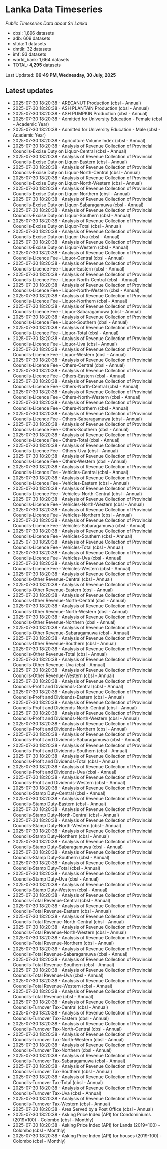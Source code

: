 # Lanka Data Timeseries
*Public Timeseries Data about Sri Lanka*

* cbsl: 1,896 datasets
* adb: 609 datasets
* sltda: 1 datasets
* dmtlk: 32 datasets
* imf: 93 datasets
* world_bank: 1,664 datasets
* TOTAL: **4,295** datasets

Last Updated: **06:49 PM, Wednesday, 30 July, 2025**

## Latest updates

* 2025-07-30 18:20:38 - ARECANUT Production (cbsl - Annual)
* 2025-07-30 18:20:38 - ASH PLANTAIN Production (cbsl - Annual)
* 2025-07-30 18:20:38 - ASH PUMPKIN Production (cbsl - Annual)
* 2025-07-30 18:20:38 - Admitted for University Education - Female (cbsl - Academic Year)
* 2025-07-30 18:20:38 - Admitted for University Education - Male (cbsl - Academic Year)
* 2025-07-30 18:20:38 - Agriculture Volume Index (cbsl - Annual)
* 2025-07-30 18:20:38 - Analysis of Revenue Collection of Provincial Councils-Excise Duty on Liquor-Central (cbsl - Annual)
* 2025-07-30 18:20:38 - Analysis of Revenue Collection of Provincial Councils-Excise Duty on Liquor-Eastern (cbsl - Annual)
* 2025-07-30 18:20:38 - Analysis of Revenue Collection of Provincial Councils-Excise Duty on Liquor-North-Central (cbsl - Annual)
* 2025-07-30 18:20:38 - Analysis of Revenue Collection of Provincial Councils-Excise Duty on Liquor-North-Western (cbsl - Annual)
* 2025-07-30 18:20:38 - Analysis of Revenue Collection of Provincial Councils-Excise Duty on Liquor-Northern (cbsl - Annual)
* 2025-07-30 18:20:38 - Analysis of Revenue Collection of Provincial Councils-Excise Duty on Liquor-Sabaragamuwa (cbsl - Annual)
* 2025-07-30 18:20:38 - Analysis of Revenue Collection of Provincial Councils-Excise Duty on Liquor-Southern (cbsl - Annual)
* 2025-07-30 18:20:38 - Analysis of Revenue Collection of Provincial Councils-Excise Duty on Liquor-Total (cbsl - Annual)
* 2025-07-30 18:20:38 - Analysis of Revenue Collection of Provincial Councils-Excise Duty on Liquor-Uva (cbsl - Annual)
* 2025-07-30 18:20:38 - Analysis of Revenue Collection of Provincial Councils-Excise Duty on Liquor-Western (cbsl - Annual)
* 2025-07-30 18:20:38 - Analysis of Revenue Collection of Provincial Councils-Licence Fee - Liquor-Central (cbsl - Annual)
* 2025-07-30 18:20:38 - Analysis of Revenue Collection of Provincial Councils-Licence Fee - Liquor-Eastern (cbsl - Annual)
* 2025-07-30 18:20:38 - Analysis of Revenue Collection of Provincial Councils-Licence Fee - Liquor-North-Central (cbsl - Annual)
* 2025-07-30 18:20:38 - Analysis of Revenue Collection of Provincial Councils-Licence Fee - Liquor-North-Western (cbsl - Annual)
* 2025-07-30 18:20:38 - Analysis of Revenue Collection of Provincial Councils-Licence Fee - Liquor-Northern (cbsl - Annual)
* 2025-07-30 18:20:38 - Analysis of Revenue Collection of Provincial Councils-Licence Fee - Liquor-Sabaragamuwa (cbsl - Annual)
* 2025-07-30 18:20:38 - Analysis of Revenue Collection of Provincial Councils-Licence Fee - Liquor-Southern (cbsl - Annual)
* 2025-07-30 18:20:38 - Analysis of Revenue Collection of Provincial Councils-Licence Fee - Liquor-Total (cbsl - Annual)
* 2025-07-30 18:20:38 - Analysis of Revenue Collection of Provincial Councils-Licence Fee - Liquor-Uva (cbsl - Annual)
* 2025-07-30 18:20:38 - Analysis of Revenue Collection of Provincial Councils-Licence Fee - Liquor-Western (cbsl - Annual)
* 2025-07-30 18:20:38 - Analysis of Revenue Collection of Provincial Councils-Licence Fee - Others-Central (cbsl - Annual)
* 2025-07-30 18:20:38 - Analysis of Revenue Collection of Provincial Councils-Licence Fee - Others-Eastern (cbsl - Annual)
* 2025-07-30 18:20:38 - Analysis of Revenue Collection of Provincial Councils-Licence Fee - Others-North-Central (cbsl - Annual)
* 2025-07-30 18:20:38 - Analysis of Revenue Collection of Provincial Councils-Licence Fee - Others-North-Western (cbsl - Annual)
* 2025-07-30 18:20:38 - Analysis of Revenue Collection of Provincial Councils-Licence Fee - Others-Northern (cbsl - Annual)
* 2025-07-30 18:20:38 - Analysis of Revenue Collection of Provincial Councils-Licence Fee - Others-Sabaragamuwa (cbsl - Annual)
* 2025-07-30 18:20:38 - Analysis of Revenue Collection of Provincial Councils-Licence Fee - Others-Southern (cbsl - Annual)
* 2025-07-30 18:20:38 - Analysis of Revenue Collection of Provincial Councils-Licence Fee - Others-Total (cbsl - Annual)
* 2025-07-30 18:20:38 - Analysis of Revenue Collection of Provincial Councils-Licence Fee - Others-Uva (cbsl - Annual)
* 2025-07-30 18:20:38 - Analysis of Revenue Collection of Provincial Councils-Licence Fee - Others-Western (cbsl - Annual)
* 2025-07-30 18:20:38 - Analysis of Revenue Collection of Provincial Councils-Licence Fee - Vehicles-Central (cbsl - Annual)
* 2025-07-30 18:20:38 - Analysis of Revenue Collection of Provincial Councils-Licence Fee - Vehicles-Eastern (cbsl - Annual)
* 2025-07-30 18:20:38 - Analysis of Revenue Collection of Provincial Councils-Licence Fee - Vehicles-North-Central (cbsl - Annual)
* 2025-07-30 18:20:38 - Analysis of Revenue Collection of Provincial Councils-Licence Fee - Vehicles-North-Western (cbsl - Annual)
* 2025-07-30 18:20:38 - Analysis of Revenue Collection of Provincial Councils-Licence Fee - Vehicles-Northern (cbsl - Annual)
* 2025-07-30 18:20:38 - Analysis of Revenue Collection of Provincial Councils-Licence Fee - Vehicles-Sabaragamuwa (cbsl - Annual)
* 2025-07-30 18:20:38 - Analysis of Revenue Collection of Provincial Councils-Licence Fee - Vehicles-Southern (cbsl - Annual)
* 2025-07-30 18:20:38 - Analysis of Revenue Collection of Provincial Councils-Licence Fee - Vehicles-Total (cbsl - Annual)
* 2025-07-30 18:20:38 - Analysis of Revenue Collection of Provincial Councils-Licence Fee - Vehicles-Uva (cbsl - Annual)
* 2025-07-30 18:20:38 - Analysis of Revenue Collection of Provincial Councils-Licence Fee - Vehicles-Western (cbsl - Annual)
* 2025-07-30 18:20:38 - Analysis of Revenue Collection of Provincial Councils-Other Revenue-Central (cbsl - Annual)
* 2025-07-30 18:20:38 - Analysis of Revenue Collection of Provincial Councils-Other Revenue-Eastern (cbsl - Annual)
* 2025-07-30 18:20:38 - Analysis of Revenue Collection of Provincial Councils-Other Revenue-North-Central (cbsl - Annual)
* 2025-07-30 18:20:38 - Analysis of Revenue Collection of Provincial Councils-Other Revenue-North-Western (cbsl - Annual)
* 2025-07-30 18:20:38 - Analysis of Revenue Collection of Provincial Councils-Other Revenue-Northern (cbsl - Annual)
* 2025-07-30 18:20:38 - Analysis of Revenue Collection of Provincial Councils-Other Revenue-Sabaragamuwa (cbsl - Annual)
* 2025-07-30 18:20:38 - Analysis of Revenue Collection of Provincial Councils-Other Revenue-Southern (cbsl - Annual)
* 2025-07-30 18:20:38 - Analysis of Revenue Collection of Provincial Councils-Other Revenue-Total (cbsl - Annual)
* 2025-07-30 18:20:38 - Analysis of Revenue Collection of Provincial Councils-Other Revenue-Uva (cbsl - Annual)
* 2025-07-30 18:20:38 - Analysis of Revenue Collection of Provincial Councils-Other Revenue-Western (cbsl - Annual)
* 2025-07-30 18:20:38 - Analysis of Revenue Collection of Provincial Councils-Profit and Dividends-Central (cbsl - Annual)
* 2025-07-30 18:20:38 - Analysis of Revenue Collection of Provincial Councils-Profit and Dividends-Eastern (cbsl - Annual)
* 2025-07-30 18:20:38 - Analysis of Revenue Collection of Provincial Councils-Profit and Dividends-North-Central (cbsl - Annual)
* 2025-07-30 18:20:38 - Analysis of Revenue Collection of Provincial Councils-Profit and Dividends-North-Western (cbsl - Annual)
* 2025-07-30 18:20:38 - Analysis of Revenue Collection of Provincial Councils-Profit and Dividends-Northern (cbsl - Annual)
* 2025-07-30 18:20:38 - Analysis of Revenue Collection of Provincial Councils-Profit and Dividends-Sabaragamuwa (cbsl - Annual)
* 2025-07-30 18:20:38 - Analysis of Revenue Collection of Provincial Councils-Profit and Dividends-Southern (cbsl - Annual)
* 2025-07-30 18:20:38 - Analysis of Revenue Collection of Provincial Councils-Profit and Dividends-Total (cbsl - Annual)
* 2025-07-30 18:20:38 - Analysis of Revenue Collection of Provincial Councils-Profit and Dividends-Uva (cbsl - Annual)
* 2025-07-30 18:20:38 - Analysis of Revenue Collection of Provincial Councils-Profit and Dividends-Western (cbsl - Annual)
* 2025-07-30 18:20:38 - Analysis of Revenue Collection of Provincial Councils-Stamp Duty-Central (cbsl - Annual)
* 2025-07-30 18:20:38 - Analysis of Revenue Collection of Provincial Councils-Stamp Duty-Eastern (cbsl - Annual)
* 2025-07-30 18:20:38 - Analysis of Revenue Collection of Provincial Councils-Stamp Duty-North-Central (cbsl - Annual)
* 2025-07-30 18:20:38 - Analysis of Revenue Collection of Provincial Councils-Stamp Duty-North-Western (cbsl - Annual)
* 2025-07-30 18:20:38 - Analysis of Revenue Collection of Provincial Councils-Stamp Duty-Northern (cbsl - Annual)
* 2025-07-30 18:20:38 - Analysis of Revenue Collection of Provincial Councils-Stamp Duty-Sabaragamuwa (cbsl - Annual)
* 2025-07-30 18:20:38 - Analysis of Revenue Collection of Provincial Councils-Stamp Duty-Southern (cbsl - Annual)
* 2025-07-30 18:20:38 - Analysis of Revenue Collection of Provincial Councils-Stamp Duty-Total (cbsl - Annual)
* 2025-07-30 18:20:38 - Analysis of Revenue Collection of Provincial Councils-Stamp Duty-Uva (cbsl - Annual)
* 2025-07-30 18:20:38 - Analysis of Revenue Collection of Provincial Councils-Stamp Duty-Western (cbsl - Annual)
* 2025-07-30 18:20:38 - Analysis of Revenue Collection of Provincial Councils-Total Revenue-Central (cbsl - Annual)
* 2025-07-30 18:20:38 - Analysis of Revenue Collection of Provincial Councils-Total Revenue-Eastern (cbsl - Annual)
* 2025-07-30 18:20:38 - Analysis of Revenue Collection of Provincial Councils-Total Revenue-North-Central (cbsl - Annual)
* 2025-07-30 18:20:38 - Analysis of Revenue Collection of Provincial Councils-Total Revenue-North-Western (cbsl - Annual)
* 2025-07-30 18:20:38 - Analysis of Revenue Collection of Provincial Councils-Total Revenue-Northern (cbsl - Annual)
* 2025-07-30 18:20:38 - Analysis of Revenue Collection of Provincial Councils-Total Revenue-Sabaragamuwa (cbsl - Annual)
* 2025-07-30 18:20:38 - Analysis of Revenue Collection of Provincial Councils-Total Revenue-Southern (cbsl - Annual)
* 2025-07-30 18:20:38 - Analysis of Revenue Collection of Provincial Councils-Total Revenue-Uva (cbsl - Annual)
* 2025-07-30 18:20:38 - Analysis of Revenue Collection of Provincial Councils-Total Revenue-Western (cbsl - Annual)
* 2025-07-30 18:20:38 - Analysis of Revenue Collection of Provincial Councils-Total Revenue (cbsl - Annual)
* 2025-07-30 18:20:38 - Analysis of Revenue Collection of Provincial Councils-Turnover Tax-Central (cbsl - Annual)
* 2025-07-30 18:20:38 - Analysis of Revenue Collection of Provincial Councils-Turnover Tax-Eastern (cbsl - Annual)
* 2025-07-30 18:20:38 - Analysis of Revenue Collection of Provincial Councils-Turnover Tax-North-Central (cbsl - Annual)
* 2025-07-30 18:20:38 - Analysis of Revenue Collection of Provincial Councils-Turnover Tax-North-Western (cbsl - Annual)
* 2025-07-30 18:20:38 - Analysis of Revenue Collection of Provincial Councils-Turnover Tax-Northern (cbsl - Annual)
* 2025-07-30 18:20:38 - Analysis of Revenue Collection of Provincial Councils-Turnover Tax-Sabaragamuwa (cbsl - Annual)
* 2025-07-30 18:20:38 - Analysis of Revenue Collection of Provincial Councils-Turnover Tax-Southern (cbsl - Annual)
* 2025-07-30 18:20:38 - Analysis of Revenue Collection of Provincial Councils-Turnover Tax-Total (cbsl - Annual)
* 2025-07-30 18:20:38 - Analysis of Revenue Collection of Provincial Councils-Turnover Tax-Uva (cbsl - Annual)
* 2025-07-30 18:20:38 - Analysis of Revenue Collection of Provincial Councils-Turnover Tax-Western (cbsl - Annual)
* 2025-07-30 18:20:38 - Area Served by a Post Office (cbsl - Annual)
* 2025-07-30 18:20:38 - Asking Price Index (API) for Condominiums (2019=100) - Colombo (cbsl - Monthly)
* 2025-07-30 18:20:38 - Asking Price Index (API) for Lands (2019=100) - Colombo (cbsl - Monthly)
* 2025-07-30 18:20:38 - Asking Price Index (API) for houses (2019-100) - Colombo (cbsl - Monthly)